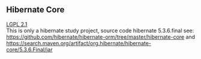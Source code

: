 ## Hibernate Core
[LGPL 2.1](http://www.gnu.org/licenses/lgpl-2.1.html)  
This is only a hibernate study project, source code hibernate 5.3.6.final 
see:
   https://github.com/hibernate/hibernate-orm/tree/master/hibernate-core
and https://search.maven.org/artifact/org.hibernate/hibernate-core/5.3.6.Final/jar